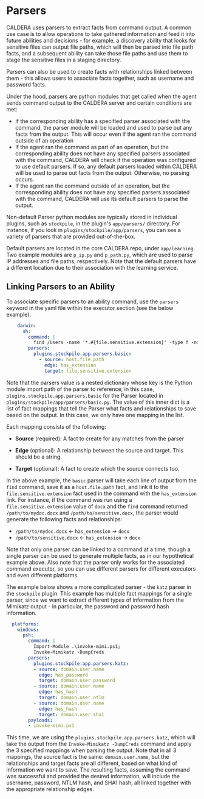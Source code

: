 # Parsers

CALDERA uses parsers to extract facts from command output. A common use case is to allow
operations to take gathered information and feed it into future abilities and decisions -
for example, a discovery ability that looks for sensitive files can output file paths, which
will then be parsed into file path facts, and a subsequent ability can take those file paths
and use them to stage the sensitive files in a staging directory.

Parsers can also be used to create facts with relationships linked between them - this allows
users to associate facts together, such as username and password facts. 

Under the hood, parsers are python modules that get called when the agent sends command output 
to the CALDERA server and certain conditions are met:
- If the corresponding ability has a specified parser associated with the command, 
the parser module will be loaded and used to parse out any facts from the output.
This will occur even if the agent ran the command outside of an operation
- If the agent ran the command as part of an operation, but the corresponding ability does not 
have any specified parsers associated with the command, CALDERA will check if the operation
was configured to use default parsers. If so, any default parsers loaded within CALDERA will
be used to parse out facts from the output. Otherwise, no parsing occurs.
- If the agent ran the command outside of an operation, but the corresponding ability does not
have any specified parsers associated with the command, CALDERA will use its default parsers
to parse the output.

Non-default Parser python modules are typically stored in individual plugins, such as `stockpile`, in the
plugin's `app/parsers/` directory. For instance, if you look in `plugins/stockpile/app/parsers`, 
you can see a variety of parsers that are provided out-of-the-box.

Default parsers are located in the core CALDERA repo, under `app/learning`. 
Two example modules are `p_ip.py` and `p_path.py`, which are used to parse IP addresses and file
paths, respectively. Note that the default parsers have a different location due to their
association with the learning service.
 

## Linking Parsers to an Ability
To associate specific parsers to an ability command, use the `parsers` keyword in the yaml file
within the executor section (see the below example).

```yaml
    darwin:
      sh:
        command: |
          find /Users -name '*.#{file.sensitive.extension}' -type f -not -path '*/\.*' -size -500k 2>/dev/null | head -5
        parsers:
          plugins.stockpile.app.parsers.basic:
            - source: host.file.path
              edge: has_extension
              target: file.sensitive.extension
```

Note that the parsers value is a nested dictionary whose key is the Python module import path 
of the parser to reference; in this case, `plugins.stockpile.app.parsers.basic` for the Parser 
located in `plugins/stockpile/app/parsers/basic.py`. 
The value of this inner dict is a list of fact mappings that tell the Parser what facts and 
relationships to save based on the output. In this case, we only have one mapping in the list.

Each mapping consists of the following:
- **Source** (required): A fact to create for any matches from the parser

- **Edge** (optional): A relationship between the source and target. This should be a string.

- **Target** (optional): A fact to create which the source connects too.

In the above example, the `basic` parser will take each line of output from the `find` command,
save it as a `host.file.path` fact, and link it to the `file.sensitive.extension` fact used in 
the command with the `has_extension` link. For instance, if the command was run using a 
`file.sensitive.extension` value of `docx` and the `find` command returned `/path/to/mydoc.docx`
and `/path/to/sensitive.docx`, the parser would generate the following facts and relationships:
- `/path/to/mydoc.docx` <- `has_extension` -> `docx`
- `/path/to/sensitive.docx` <- `has_extension` -> `docx`

Note that only one parser can be linked to a command at a time, though a single parser can be used to
generate multiple facts, as in our hypothetical example above. Also note that the parser only works
for the associated command executor, so you can use different parsers for different executors and
even different platforms. 

The example below shows a more complicated parser - the `katz` parser in the `stockpile` plugin.
This example has multiple fact mappings for a single parser, since we want to extract different
types of information from the Mimikatz output - in particular, the password and password hash 
information.

```yaml
  platforms:
    windows:
      psh:
        command: |
          Import-Module .\invoke-mimi.ps1;
          Invoke-Mimikatz -DumpCreds
        parsers:
          plugins.stockpile.app.parsers.katz:
          - source: domain.user.name
            edge: has_password
            target: domain.user.password
          - source: domain.user.name
            edge: has_hash
            target: domain.user.ntlm
          - source: domain.user.name
            edge: has_hash
            target: domain.user.sha1
        payloads:
        - invoke-mimi.ps1
```

This time, we are using the `plugins.stockpile.app.parsers.katz`, which will take the output
from the `Invoke-Mimikatz -DumpCreds` command and apply the 3 specified mappings when parsing
the output. Note that in all 3 mappings, the source fact is the same: `domain.user.name`, but
the relationships and target facts are all different, based on what kind of information we
want to save. The resulting facts, assuming the command was successful and provided the desired
information, will include the username, password, NTLM hash, and SHA1 hash, all linked together
with the appropriate relationship edges.
